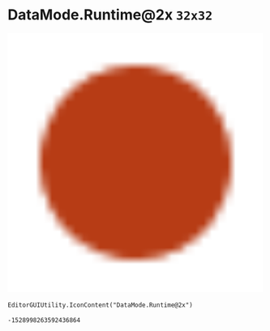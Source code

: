 # DataMode.Runtime@2x `32x32`
<img src="/img/DataMode.Runtime@2x.png" width=512 height=512>

``` CSharp
EditorGUIUtility.IconContent("DataMode.Runtime@2x")
```
```
-1528998263592436864
```
